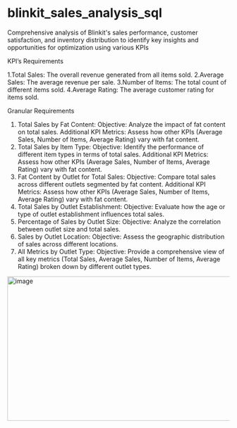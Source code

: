 # blinkit_sales_analysis_sql
Comprehensive analysis of Blinkit's sales performance, customer satisfaction, and inventory distribution to identify key insights and opportunities for optimization using various KPIs 

KPI’s Requirements

1.Total Sales: The overall revenue generated from all items sold.
2.Average Sales: The average revenue per sale.
3.Number of Items: The total count of different items sold.
4.Average Rating: The average customer rating for items sold. 

Granular Requirements

1. Total Sales by Fat Content:
	Objective: Analyze the impact of fat content on total sales.
	Additional KPI Metrics: Assess how other KPIs (Average Sales, Number of Items, Average Rating) vary with fat content.
2. Total Sales by Item Type:
	Objective: Identify the performance of different item types in terms of total sales.
	Additional KPI Metrics: Assess how other KPIs (Average Sales, Number of Items, Average Rating) vary with fat content.
3. Fat Content by Outlet for Total Sales:
	Objective: Compare total sales across different outlets segmented by fat content.
	Additional KPI Metrics: Assess how other KPIs (Average Sales, Number of Items, Average Rating) vary with fat content.
4. Total Sales by Outlet Establishment:
	Objective: Evaluate how the age or type of outlet establishment influences total sales.
5. Percentage of Sales by Outlet Size:
	Objective: Analyze the correlation between outlet size and total sales.
6. Sales by Outlet Location:
	Objective: Assess the geographic distribution of sales across different locations.
7. All Metrics by Outlet Type:
	Objective: Provide a comprehensive view of all key metrics (Total Sales, Average Sales, Number of 	Items, Average Rating) broken down by different outlet types.
<img width="2802" height="328" alt="image" src="https://github.com/user-attachments/assets/45febb37-0eb5-4581-bf56-9f202ed6d11c" />





